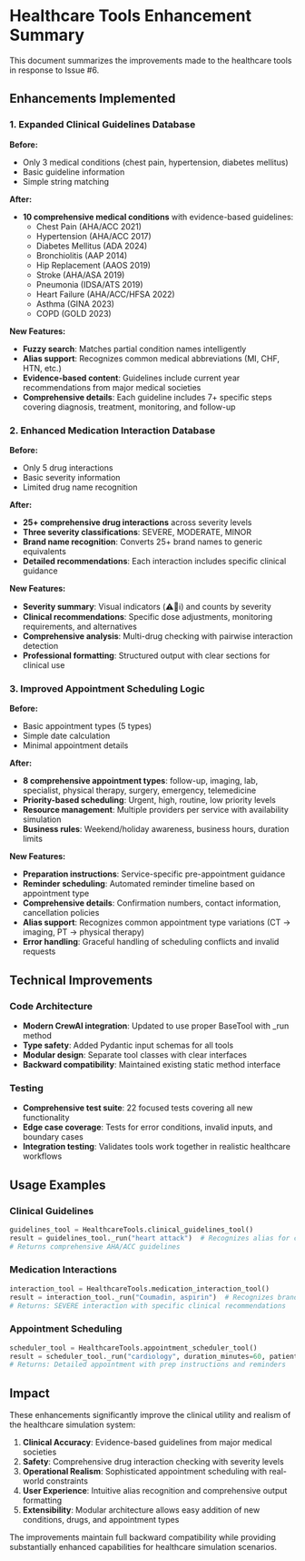 # Healthcare Tools Enhancement Summary

This document summarizes the improvements made to the healthcare tools in response to Issue #6.

## Enhancements Implemented

### 1. Expanded Clinical Guidelines Database

**Before:**
- Only 3 medical conditions (chest pain, hypertension, diabetes mellitus)
- Basic guideline information
- Simple string matching

**After:**
- **10 comprehensive medical conditions** with evidence-based guidelines:
  - Chest Pain (AHA/ACC 2021)
  - Hypertension (AHA/ACC 2017)
  - Diabetes Mellitus (ADA 2024)
  - Bronchiolitis (AAP 2014)
  - Hip Replacement (AAOS 2019)
  - Stroke (AHA/ASA 2019)
  - Pneumonia (IDSA/ATS 2019)
  - Heart Failure (AHA/ACC/HFSA 2022)
  - Asthma (GINA 2023)
  - COPD (GOLD 2023)

**New Features:**
- **Fuzzy search**: Matches partial condition names intelligently
- **Alias support**: Recognizes common medical abbreviations (MI, CHF, HTN, etc.)
- **Evidence-based content**: Guidelines include current year recommendations from major medical societies
- **Comprehensive details**: Each guideline includes 7+ specific steps covering diagnosis, treatment, monitoring, and follow-up

### 2. Enhanced Medication Interaction Database

**Before:**
- Only 5 drug interactions
- Basic severity information
- Limited drug name recognition

**After:**
- **25+ comprehensive drug interactions** across severity levels
- **Three severity classifications**: SEVERE, MODERATE, MINOR
- **Brand name recognition**: Converts 25+ brand names to generic equivalents
- **Detailed recommendations**: Each interaction includes specific clinical guidance

**New Features:**
- **Severity summary**: Visual indicators (⚠️🚨ℹ️) and counts by severity
- **Clinical recommendations**: Specific dose adjustments, monitoring requirements, and alternatives
- **Comprehensive analysis**: Multi-drug checking with pairwise interaction detection
- **Professional formatting**: Structured output with clear sections for clinical use

### 3. Improved Appointment Scheduling Logic

**Before:**
- Basic appointment types (5 types)
- Simple date calculation
- Minimal appointment details

**After:**
- **8 comprehensive appointment types**: follow-up, imaging, lab, specialist, physical therapy, surgery, emergency, telemedicine
- **Priority-based scheduling**: Urgent, high, routine, low priority levels
- **Resource management**: Multiple providers per service with availability simulation
- **Business rules**: Weekend/holiday awareness, business hours, duration limits

**New Features:**
- **Preparation instructions**: Service-specific pre-appointment guidance
- **Reminder scheduling**: Automated reminder timeline based on appointment type
- **Comprehensive details**: Confirmation numbers, contact information, cancellation policies
- **Alias support**: Recognizes common appointment type variations (CT → imaging, PT → physical therapy)
- **Error handling**: Graceful handling of scheduling conflicts and invalid requests

## Technical Improvements

### Code Architecture
- **Modern CrewAI integration**: Updated to use proper BaseTool with _run method
- **Type safety**: Added Pydantic input schemas for all tools
- **Modular design**: Separate tool classes with clear interfaces
- **Backward compatibility**: Maintained existing static method interface

### Testing
- **Comprehensive test suite**: 22 focused tests covering all new functionality
- **Edge case coverage**: Tests for error conditions, invalid inputs, and boundary cases
- **Integration testing**: Validates tools work together in realistic healthcare workflows

## Usage Examples

### Clinical Guidelines
```python
guidelines_tool = HealthcareTools.clinical_guidelines_tool()
result = guidelines_tool._run("heart attack")  # Recognizes alias for chest pain
# Returns comprehensive AHA/ACC guidelines
```

### Medication Interactions
```python
interaction_tool = HealthcareTools.medication_interaction_tool()
result = interaction_tool._run("Coumadin, aspirin")  # Recognizes brand name
# Returns: SEVERE interaction with specific clinical recommendations
```

### Appointment Scheduling
```python
scheduler_tool = HealthcareTools.appointment_scheduler_tool()
result = scheduler_tool._run("cardiology", duration_minutes=60, patient_priority="urgent")
# Returns: Detailed appointment with prep instructions and reminders
```

## Impact

These enhancements significantly improve the clinical utility and realism of the healthcare simulation system:

1. **Clinical Accuracy**: Evidence-based guidelines from major medical societies
2. **Safety**: Comprehensive drug interaction checking with severity levels
3. **Operational Realism**: Sophisticated appointment scheduling with real-world constraints
4. **User Experience**: Intuitive alias recognition and comprehensive output formatting
5. **Extensibility**: Modular architecture allows easy addition of new conditions, drugs, and appointment types

The improvements maintain full backward compatibility while providing substantially enhanced capabilities for healthcare simulation scenarios.